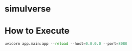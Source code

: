 # simulverse

# How to Execute
```python
uvicorn app.main:app --reload --host=0.0.0.0 --port=8080
```